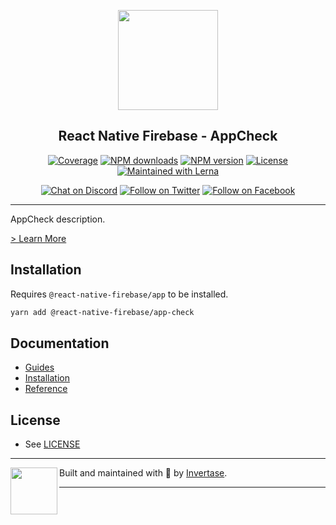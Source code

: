 <p align="center">
  <a href="https://rnfirebase.io">
    <img width="160px" src="https://i.imgur.com/JIyBtKW.png"><br/>
  </a>
  <h2 align="center">React Native Firebase - AppCheck</h2>
</p>

<p align="center">
  <a href="https://api.rnfirebase.io/coverage/app-check/detail"><img src="https://api.rnfirebase.io/coverage/app-check/badge?style=flat-square" alt="Coverage"></a>
  <a href="https://www.npmjs.com/package/@react-native-firebase/app-check"><img src="https://img.shields.io/npm/dm/@react-native-firebase/app-check.svg?style=flat-square" alt="NPM downloads"></a>
  <a href="https://www.npmjs.com/package/@react-native-firebase/app-check"><img src="https://img.shields.io/npm/v/@react-native-firebase/app-check.svg?style=flat-square" alt="NPM version"></a>
  <a href="/LICENSE"><img src="https://img.shields.io/npm/l/react-native-firebase.svg?style=flat-square" alt="License"></a>
  <a href="https://lerna.js.org/"><img src="https://img.shields.io/badge/maintained%20with-lerna-cc00ff.svg?style=flat-square" alt="Maintained with Lerna"></a>
</p>

<p align="center">
  <a href="https://invertase.link/discord"><img src="https://img.shields.io/discord/295953187817521152.svg?style=flat-square&colorA=7289da&label=Chat%20on%20Discord" alt="Chat on Discord"></a>
  <a href="https://twitter.com/rnfirebase"><img src="https://img.shields.io/twitter/follow/rnfirebase.svg?style=flat-square&colorA=1da1f2&colorB=&label=Follow%20on%20Twitter" alt="Follow on Twitter"></a>
  <a href="https://www.facebook.com/groups/rnfirebase"><img src="https://img.shields.io/badge/Follow%20on%20Facebook-4172B8?logo=facebook&style=flat-square&logoColor=fff" alt="Follow on Facebook"></a>
</p>

---

AppCheck description.

[> Learn More](https://firebase.google.com/products/app-check/)

## Installation

Requires `@react-native-firebase/app` to be installed.

```bash
yarn add @react-native-firebase/app-check
```

## Documentation

- [Guides](#TODO)
- [Installation](#TODO)
- [Reference](#TODO)

## License

- See [LICENSE](/LICENSE)

---

<p>
  <img align="left" width="75px" src="https://static.invertase.io/assets/invertase-logo-small.png">
  <p align="left">
    Built and maintained with 💛 by <a href="https://invertase.io">Invertase</a>.
  </p>
</p>

---
